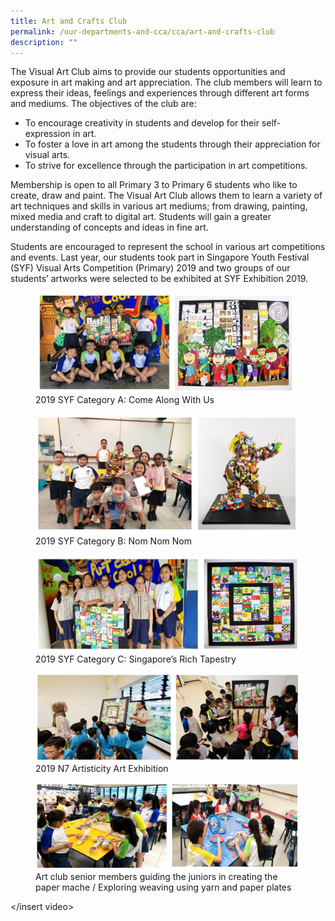 ```yaml
---
title: Art and Crafts Club
permalink: /our-departments-and-cca/cca/art-and-crafts-club
description: ""
---
```

The Visual Art Club aims to provide our students opportunities and exposure in art making and art appreciation. The club members will learn to express their ideas, feelings and experiences through different art forms and mediums. The objectives of the club are:
* To encourage creativity in students and develop for their self-expression in art.
* To foster a love in art among the students through their appreciation for visual arts.
* To strive for excellence through the participation in art competitions.

Membership is open to all Primary 3 to Primary 6 students who like to create, draw and paint. The Visual Art Club allows them to learn a variety of art techniques and skills in various art mediums; from drawing, painting, mixed media and craft to digital art. Students will gain a greater understanding of concepts and ideas in fine art.

Students are encouraged to represent the school in various art competitions and events. Last year, our students took part in Singapore Youth Festival (SYF) Visual Arts Competition (Primary) 2019 and two groups of our students’ artworks were selected to be exhibited at SYF Exhibition 2019.

<figure>  
<img src="/images/arts%201.jpg">  
<figcaption> 2019 SYF Category A: Come Along With Us </figcaption>  
</figure>

<figure>  
<img src="/images/arts%202.jpg">  
<figcaption> 2019 SYF Category B: Nom Nom Nom </figcaption>  
</figure>

<figure>  
<img src="/images/arts%203.jpg">  
<figcaption> 2019 SYF Category C: Singapore’s Rich Tapestry </figcaption>  
</figure>

<figure>  
<img src="/images/arts%204.jpg">  
<figcaption> 2019 N7 Artisticity Art Exhibition </figcaption> 
</figure>

<figure>  
<img src="/images/arts%205.jpg">  
<figcaption> Art club senior members guiding the juniors in creating the paper mache / Exploring weaving using yarn and paper plates </figcaption> 
</figure>

</insert video>